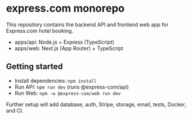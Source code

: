 # express.com monorepo

This repository contains the backend API and frontend web app for Express.com hotel booking.

- apps/api: Node.js + Express (TypeScript)
- apps/web: Next.js (App Router) + TypeScript

## Getting started

- Install dependencies: `npm install`
- Run API: `npm run dev` (runs @express-com/api)
- Run Web: `npm -w @express-com/web run dev`

Further setup will add database, auth, Stripe, storage, email, tests, Docker, and CI.
